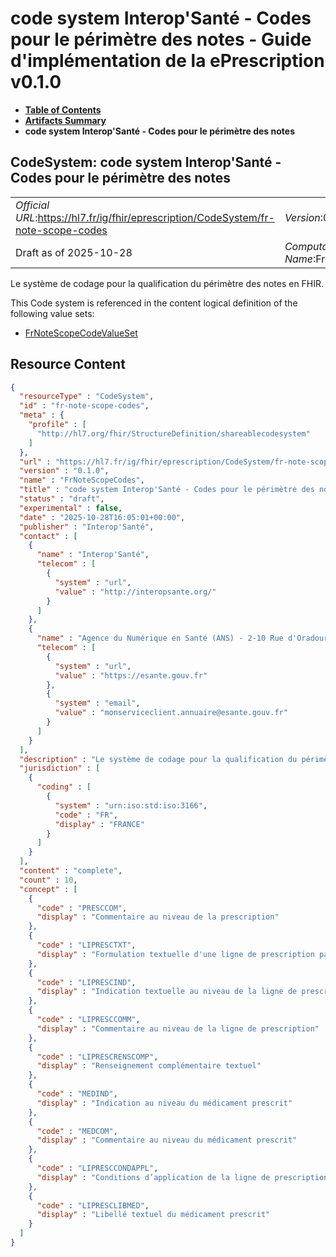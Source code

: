 # code system Interop'Santé - Codes pour le périmètre des notes - Guide d'implémentation de la ePrescription v0.1.0

* [**Table of Contents**](toc.md)
* [**Artifacts Summary**](artifacts.md)
* **code system Interop'Santé - Codes pour le périmètre des notes**

## CodeSystem: code system Interop'Santé - Codes pour le périmètre des notes 

| | |
| :--- | :--- |
| *Official URL*:https://hl7.fr/ig/fhir/eprescription/CodeSystem/fr-note-scope-codes | *Version*:0.1.0 |
| Draft as of 2025-10-28 | *Computable Name*:FrNoteScopeCodes |

 
Le système de codage pour la qualification du périmètre des notes en FHIR. 

 This Code system is referenced in the content logical definition of the following value sets: 

* [FrNoteScopeCodeValueSet](ValueSet-fr-note-scope-codes-vs.md)



## Resource Content

```json
{
  "resourceType" : "CodeSystem",
  "id" : "fr-note-scope-codes",
  "meta" : {
    "profile" : [
      "http://hl7.org/fhir/StructureDefinition/shareablecodesystem"
    ]
  },
  "url" : "https://hl7.fr/ig/fhir/eprescription/CodeSystem/fr-note-scope-codes",
  "version" : "0.1.0",
  "name" : "FrNoteScopeCodes",
  "title" : "code system Interop'Santé - Codes pour le périmètre des notes",
  "status" : "draft",
  "experimental" : false,
  "date" : "2025-10-28T16:05:01+00:00",
  "publisher" : "Interop'Santé",
  "contact" : [
    {
      "name" : "Interop'Santé",
      "telecom" : [
        {
          "system" : "url",
          "value" : "http://interopsante.org/"
        }
      ]
    },
    {
      "name" : "Agence du Numérique en Santé (ANS) - 2-10 Rue d'Oradour-sur-Glane, 75015 Paris",
      "telecom" : [
        {
          "system" : "url",
          "value" : "https://esante.gouv.fr"
        },
        {
          "system" : "email",
          "value" : "monserviceclient.annuaire@esante.gouv.fr"
        }
      ]
    }
  ],
  "description" : "Le système de codage pour la qualification du périmètre des notes en FHIR.",
  "jurisdiction" : [
    {
      "coding" : [
        {
          "system" : "urn:iso:std:iso:3166",
          "code" : "FR",
          "display" : "FRANCE"
        }
      ]
    }
  ],
  "content" : "complete",
  "count" : 10,
  "concept" : [
    {
      "code" : "PRESCCOM",
      "display" : "Commentaire au niveau de la prescription"
    },
    {
      "code" : "LIPRESCTXT",
      "display" : "Formulation textuelle d'une ligne de prescription par le prescripteur (vs élément .text généré automatiquement)"
    },
    {
      "code" : "LIPRESCIND",
      "display" : "Indication textuelle au niveau de la ligne de prescription"
    },
    {
      "code" : "LIPRESCCOMM",
      "display" : "Commentaire au niveau de la ligne de prescription"
    },
    {
      "code" : "LIPRESCRENSCOMP",
      "display" : "Renseignement complémentaire textuel"
    },
    {
      "code" : "MEDIND",
      "display" : "Indication au niveau du médicament prescrit"
    },
    {
      "code" : "MEDCOM",
      "display" : "Commentaire au niveau du médicament prescrit"
    },
    {
      "code" : "LIPRESCCONDAPPL",
      "display" : "Conditions d’application de la ligne de prescription"
    },
    {
      "code" : "LIPRESCLIBMED",
      "display" : "Libellé textuel du médicament prescrit"
    }
  ]
}

```
